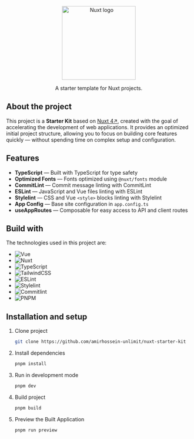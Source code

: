 <div align="center">
  <picture>
    <source media="(prefers-color-scheme: dark)" srcset="https://nuxt.com/assets/design-kit/logo-green-white.svg">
    <source media="(prefers-color-scheme: light)" srcset="https://nuxt.com/assets/design-kit/logo-green-black.svg">
    <img src="https://nuxt.com/assets/design-kit/logo-green-white.svg" alt="Nuxt logo" width="200">
  </picture>
  <p align="center">
    A starter template for Nuxt projects.
  </p>
</div>

## About the project

This project is a **Starter Kit** based on
<a href="https://nuxt.com" target="_blank">Nuxt 4↗</a>, created with the goal
of accelerating the development of web applications. It provides an optimized
initial project structure, allowing you to focus on building core features
quickly — without spending time on complex setup and configuration.

## Features

- **TypeScript** — Built with TypeScript for type safety
- **Optimized Fonts** — Fonts optimized using `@nuxt/fonts` module
- **CommitLint** — Commit message linting with CommitLint
- **ESLint** — JavaScript and Vue files linting with ESLint
- **Stylelint** — CSS and Vue `<style>` blocks linting with Stylelint
- **App Config** — Base site configuration in `app.config.ts`
- **useAppRoutes** — Composable for easy access to API and client routes

## Build with

The technologies used in this project are:

- ![Vue](https://img.shields.io/badge/vuejs-%2335495e.svg?style=for-the-badge&logo=vuedotjs&logoColor=%234FC08D)
- ![Nuxt](https://img.shields.io/badge/Nuxt-002E3B.svg?style=for-the-badge&logo=nuxt&logoColor=#00DC82)
- ![TypeScript](https://img.shields.io/badge/typescript-%23007ACC.svg?style=for-the-badge&logo=typescript&logoColor=white)
- ![TailwindCSS](https://img.shields.io/badge/tailwindcss-%2338B2AC.svg?style=for-the-badge&logo=tailwind-css&logoColor=white)
- ![ESLint](https://img.shields.io/badge/ESLint-4B3263.svg?style=for-the-badge&logo=eslint&logoColor=white)
- ![Stylelint](https://img.shields.io/badge/stylelint-000.svg?style=for-the-badge&logo=stylelint&logoColor=white)
- ![Commitlint](https://img.shields.io/badge/commitlint-000.svg?style=for-the-badge&logo=commitlint)
- ![PNPM](https://img.shields.io/badge/pnpm-%234a4a4a.svg?style=for-the-badge&logo=pnpm&logoColor=f69220)

## Installation and setup

1. Clone project
   ```bash
   git clone https://github.com/amirhossein-unlimit/nuxt-starter-kit
   ```
2. Install dependencies
   ```bash
   pnpm install
   ```
3. Run in development mode
   ```bash
   pnpm dev
   ```
4. Build project
   ```bash
   pnpm build
   ```
5. Preview the Built Application
   ```bash
   pnpm run preview
   ```

